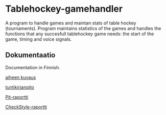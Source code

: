 # Tablehockey-gamehandler
A program to handle games and maintan stats of table hockey (tournaments). Program maintains statistics of the
games and handles the functions that any succesfull tablehockey game needs: the start of the game, timing and voice signals.

## Dokumentaatio
Documentation in Finnish.

[aiheen kuvaus](dokumentaatio/Aihemäärittely.md)

[tuntikirjanpito](dokumentaatio/Tuntikirjanpito.md)

[Pit-raportti](https://htmlpreview.github.io/?https://github.com/Antiik91/Tablehockey-gamehandler/blob/master/dokumentaatio/201606091136/index.html)

[CheckStyle-raportti](https://htmlpreview.github.io/?https://github.com/Antiik91/Tablehockey-gamehandler/blob/master/dokumentaatio/site/checkstyle.html)
